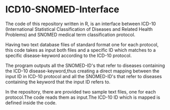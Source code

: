 # ICD10-SNOMED-Interface

The code of this repository written in R, is an interface between ICD-10 (International Statistical Classification of Diseases and Related Health Problems) and SNOMED medical term classification protocol.

Having two text database files of standard format one for each protocol, this code takes as input both files and a specific ID which matches to a specific disease-keyword according to the ICD-10 protocol.

The program outputs all the SNOMED-ID's that refer to diseases containing the ICD-10 disease-keyword,thus creating a direct mapping between the input ID in ICD-10 protocol and all the SNOMED-ID's that refer to diseases containing the keyword that the input ID refers to.

In the repository, there are provided two sample text files, one for each protocol.The code reads them as input.The ICD-10 ID which is mapped is defined inside the code.
